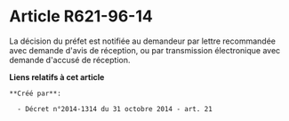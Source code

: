 # Article R621-96-14

La décision du préfet est notifiée au demandeur par lettre recommandée avec demande d'avis de réception, ou par transmission
électronique avec demande d'accusé de réception.

**Liens relatifs à cet article**

	**Créé par**:

	  - Décret n°2014-1314 du 31 octobre 2014 - art. 21
